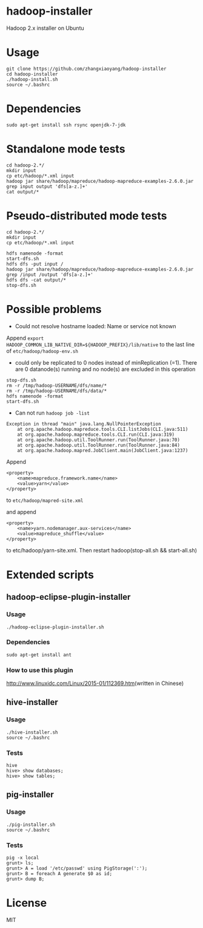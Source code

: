 hadoop-installer
===

Hadoop 2.x installer on Ubuntu

Usage
===

```
git clone https://github.com/zhangxiaoyang/hadoop-installer
cd hadoop-installer
./hadoop-install.sh
source ~/.bashrc
```

Dependencies
===

```
sudo apt-get install ssh rsync openjdk-7-jdk
```

Standalone mode tests
===

```
cd hadoop-2.*/
mkdir input
cp etc/hadoop/*.xml input
hadoop jar share/hadoop/mapreduce/hadoop-mapreduce-examples-2.6.0.jar grep input output 'dfs[a-z.]+'
cat output/*
```

Pseudo-distributed mode tests
===

```
cd hadoop-2.*/
mkdir input
cp etc/hadoop/*.xml input

hdfs namenode -format
start-dfs.sh
hdfs dfs -put input /
hadoop jar share/hadoop/mapreduce/hadoop-mapreduce-examples-2.6.0.jar grep /input /output 'dfs[a-z.]+'
hdfs dfs -cat output/*
stop-dfs.sh
```

Possible problems 
===

- Could not resolve hostname loaded: Name or service not known

Append `export HADOOP_COMMON_LIB_NATIVE_DIR=${HADOOP_PREFIX}/lib/native` to the last line of `etc/hadoop/hadoop-env.sh`

- could only be replicated to 0 nodes instead of minReplication (=1).  There are 0 datanode(s) running and no node(s) are excluded in this operation

```
stop-dfs.sh
rm -r /tmp/hadoop-USERNAME/dfs/name/*
rm -r /tmp/hadoop-USERNAME/dfs/data/*
hdfs namenode -format
start-dfs.sh
```

- Can not run `hadoop job -list`

```
Exception in thread "main" java.lang.NullPointerException
    at org.apache.hadoop.mapreduce.tools.CLI.listJobs(CLI.java:511)
    at org.apache.hadoop.mapreduce.tools.CLI.run(CLI.java:319)
    at org.apache.hadoop.util.ToolRunner.run(ToolRunner.java:70)
    at org.apache.hadoop.util.ToolRunner.run(ToolRunner.java:84)
    at org.apache.hadoop.mapred.JobClient.main(JobClient.java:1237)
```

Append

```
<property>
    <name>mapreduce.framework.name</name>
    <value>yarn</value>
</property>
```
to `etc/hadoop/mapred-site.xml`

and append

```
<property>  
    <name>yarn.nodemanager.aux-services</name>  
    <value>mapreduce_shuffle</value>  
</property>  

```
to etc/hadoop/yarn-site.xml. Then restart hadoop(stop-all.sh && start-all.sh)

Extended scripts
===

hadoop-eclipse-plugin-installer
---

### Usage

```
./hadoop-eclipse-plugin-installer.sh
```

### Dependencies

```
sudo apt-get install ant
```

### How to use this plugin

<http://www.linuxidc.com/Linux/2015-01/112369.htm>(written in Chinese)

hive-installer
---

### Usage

```
./hive-installer.sh
source ~/.bashrc
```

### Tests

```
hive
hive> show databases;
hive> show tables;
```
pig-installer
---

### Usage

```
./pig-installer.sh
source ~/.bashrc
```

### Tests

```
pig -x local
grunt> ls;
grunt> A = load '/etc/passwd' using PigStorage(':'); 
grunt> B = foreach A generate $0 as id; 
grunt> dump B; 
```

License
===

MIT
